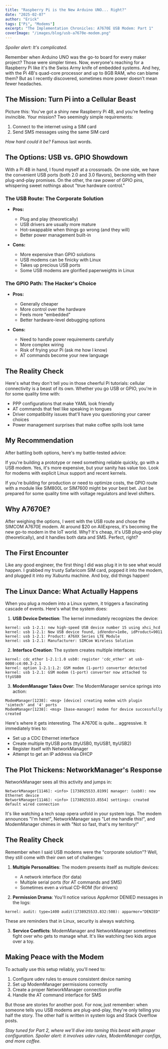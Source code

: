 ```yaml
---
title: "Raspberry Pi is the New Arduino UNO... Right?"
date: "2025-02-07"
author: "Erick"
tags: ["Pi", "Modems"]
excerpt: "The Implementation Chronicles: A7670E USB Modem: Part 1"
coverImage: "/images/blog/usb-a7670e-modem.png"
---
```


*Spoiler alert: It's complicated.*

Remember when Arduino UNO was the go-to board for every maker project? Those were simpler times. Now, everyone's reaching for a Raspberry Pi like it's the Swiss Army knife of embedded systems. And hey, with the Pi 4B's quad-core processor and up to 8GB RAM, who can blame them? But as I recently discovered, sometimes more power doesn't mean fewer headaches.

## The Mission: Turn Pi into a Cellular Beast

Picture this: You've got a shiny new Raspberry Pi 4B, and you're feeling invincible. Your mission? Two seemingly simple requirements:
1. Connect to the internet using a SIM card
2. Send SMS messages using the same SIM card

*How hard could it be?* Famous last words.

## The Options: USB vs. GPIO Showdown

With a Pi 4B in hand, I found myself at a crossroads. On one side, we have the convenient USB ports (both 2.0 and 3.0 flavors), beckoning with their plug-and-play promises. On the other, the raw power of GPIO pins, whispering sweet nothings about "true hardware control."

### The USB Route: The Corporate Solution
- **Pros:**
  - Plug and play (theoretically)
  - USB drivers are usually more mature
  - Hot-swappable when things go wrong (and they will)
  - Better power management built-in

- **Cons:**
  - More expensive than GPIO solutions
  - USB modems can be finicky with Linux
  - Takes up precious USB ports
  - Some USB modems are glorified paperweights in Linux

### The GPIO Path: The Hacker's Choice
- **Pros:**
  - Generally cheaper
  - More control over the hardware
  - Feels more "embedded"
  - Better hardware-level debugging options

- **Cons:**
  - Need to handle power requirements carefully
  - More complex wiring
  - Risk of frying your Pi (ask me how I know)
  - AT commands become your new language

## The Reality Check

Here's what they don't tell you in those cheerful Pi tutorials: cellular connectivity is a beast of its own. Whether you go USB or GPIO, you're in for some quality time with:
- PPP configurations that make YAML look friendly
- AT commands that feel like speaking in tongues
- Driver compatibility issues that'll have you questioning your career choices
- Power management surprises that make coffee spills look tame

## My Recommendation

After battling both options, here's my battle-tested advice:

If you're building a prototype or need something reliable quickly, go with a USB modem. Yes, it's more expensive, but your sanity has value too. Look for modems with explicit Linux support and recent kernels. 

If you're building for production or need to optimize costs, the GPIO route with a module like SIM800L or SIM7600 might be your best bet. Just be prepared for some quality time with voltage regulators and level shifters.

## Why A7670E?

After weighing the options, I went with the USB route and chose the SIMCOM A7670E modem. At around $20 on AliExpress, it's becoming the new go-to modem in the IoT world. Why? It's cheap, it's USB plug-and-play (theoretically), and it handles both data and SMS. Perfect, right?

## The First Encounter

Like any good engineer, the first thing I did was plug it in to see what would happen. I grabbed my trusty Safaricom SIM card, popped it into the modem, and plugged it into my Xubuntu machine. And boy, did things happen!

## The Linux Dance: What Actually Happens

When you plug a modem into a Linux system, it triggers a fascinating cascade of events. Here's what the system does:

1. **USB Device Detection**: The kernel immediately recognizes the device:
```
kernel: usb 1-2.1: new high-speed USB device number 15 using xhci_hcd
kernel: usb 1-2.1: New USB device found, idVendor=1e0e, idProduct=9011
kernel: usb 1-2.1: Product: A76XX Series LTE Module
kernel: usb 1-2.1: Manufacturer: SIMCom Wireless Solution
```

2. **Interface Creation**: The system creates multiple interfaces:
```
kernel: cdc_ether 1-2.1:1.0 usb0: register 'cdc_ether' at usb-0000:c4:00.3-2.1
kernel: option 1-2.1:1.2: GSM modem (1-port) converter detected
kernel: usb 1-2.1: GSM modem (1-port) converter now attached to ttyUSB0
```

3. **ModemManager Takes Over**: The ModemManager service springs into action:
```
ModemManager[1238]: <msg> [device] creating modem with plugin 'simtech' and '4' ports
ModemManager[1238]: <msg> [base-manager] modem for device successfully created
```

Here's where it gets interesting. The A7670E is quite... aggressive. It immediately tries to:
- Set up a CDC Ethernet interface
- Create multiple ttyUSB ports (ttyUSB0, ttyUSB1, ttyUSB2)
- Register itself with NetworkManager
- Attempt to get an IP address via DHCP

## The Plot Thickens: NetworkManager's Response

NetworkManager sees all this activity and jumps in:
```
NetworkManager[1146]: <info> [1738925533.8199] manager: (usb0): new Ethernet device
NetworkManager[1146]: <info> [1738925533.8554] settings: created default wired connection
```

It's like watching a tech soap opera unfold in your system logs. The modem announces "I'm here!", NetworkManager says "Let me handle this!", and ModemManager chimes in with "Not so fast, that's my territory!"

## The Reality Check

Remember when I said USB modems were the "corporate solution"? Well, they still come with their own set of challenges:

1. **Multiple Personalities**: The modem presents itself as multiple devices:
   - A network interface (for data)
   - Multiple serial ports (for AT commands and SMS)
   - Sometimes even a virtual CD-ROM (for drivers)

2. **Permission Drama**: You'll notice various AppArmor DENIED messages in the logs:
```
kernel: audit: type=1400 audit(1738925533.832:508): apparmor="DENIED"
```
These are reminders that in Linux, security is always watching.

3. **Service Conflicts**: ModemManager and NetworkManager sometimes fight over who gets to manage what. It's like watching two kids argue over a toy.

## Making Peace with the Modem

To actually use this setup reliably, you'll need to:
1. Configure udev rules to ensure consistent device naming
2. Set up ModemManager permissions correctly
3. Create a proper NetworkManager connection profile
4. Handle the AT command interface for SMS

But those are stories for another post. For now, just remember: when someone tells you USB modems are plug-and-play, they're only telling you half the story. The other half is written in system logs and Stack Overflow posts.

*Stay tuned for Part 2, where we'll dive into taming this beast with proper configuration. Spoiler alert: it involves udev rules, ModemManager configs, and more coffee.*